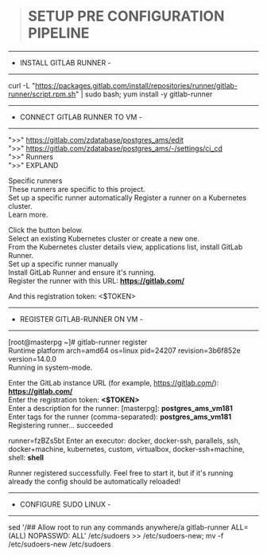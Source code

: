 > # SETUP PRE CONFIGURATION PIPELINE #


-------------------------
- INSTALL GITLAB RUNNER -
-------------------------

curl -L "https://packages.gitlab.com/install/repositories/runner/gitlab-runner/script.rpm.sh" | sudo bash; yum install -y gitlab-runner

-------------------------------
- CONNECT GITLAB RUNNER TO VM -
-------------------------------

 ">>" https://gitlab.com/zdatabase/postgres_ams/edit                                                                                   
 ">>" https://gitlab.com/zdatabase/postgres_ams/-/settings/ci_cd                                                                       
 ">>" Runners                                                                                                                          
 ">>" EXPLAND                                                                                                                          

Specific runners                                                                                                                       
These runners are specific to this project.                                                                                            
Set up a specific runner automatically Register a runner on a Kubernetes cluster.                                                      
Learn more.                                                                                                                            

Click the button below.                                                                                                                
Select an existing Kubernetes cluster or create a new one.                                                                             
From the Kubernetes cluster details view, applications list, install GitLab Runner.                                                    
Set up a specific runner manually                                                                                                      
Install GitLab Runner and ensure it's running.                                                                                         
Register the runner with this URL: **https://gitlab.com/**

And this registration token: <$TOKEN> 

--------------------------------
- REGISTER GITLAB-RUNNER ON VM -
--------------------------------

[root@masterpg ~]# gitlab-runner register                                                                                              
Runtime platform                           arch=amd64 os=linux pid=24207 revision=3b6f852e version=14.0.0                     
Running in system-mode.                                                                                                                

Enter the GitLab instance URL (for example, https://gitlab.com/): **https://gitlab.com/**                                              
Enter the registration token: **<$TOKEN>**                                                                                             
Enter a description for the runner:  [masterpg]: **postgres_ams_vm181**                                                                
Enter tags for the runner (comma-separated):  **postgres_ams_vm181**                                                                   
Registering runner... succeeded                                                                                                        

runner=fzBZs5bt 
Enter an executor: docker, docker-ssh, parallels, ssh, docker+machine, kubernetes, custom, virtualbox, docker-ssh+machine, shell: **shell** 

Runner registered successfully. Feel free to start it, but if it's running already the config should be automatically reloaded! 

------------------------
- CONFIGURE SUDO LINUX -
------------------------

sed  '/\## Allow root to run any commands anywhere/a gitlab-runner ALL=(ALL) NOPASSWD: ALL' /etc/sudoers >> /etc/sudoers-new; mv -f /etc/sudoers-new /etc/sudoers  
